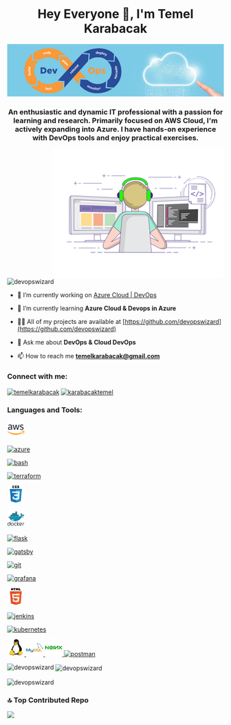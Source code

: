 <h1 align="center">Hey Everyone 👋, I'm Temel Karabacak</h1>
<div align="center"> <img src="https://raw.githubusercontent.com/devopswizard/devopswizard/main/banner-main.jpg"> </div>
<h3 align="center">An enthusiastic and dynamic IT professional with a passion for learning and research. Primarily focused on AWS Cloud, I'm actively expanding into Azure. I have hands-on experience with DevOps tools and enjoy practical exercises.</h3>
<img align="right" alt="Coding" width="400" src="https://raw.githubusercontent.com/devSouvik/devSouvik/master/gif3.gif">

<p align="left"> <img src="https://komarev.com/ghpvc/?username=devopswizard&label=Profile%20views&color=0e75b6&style=flat" alt="devopswizard" /> </p>

- 🔭 I’m currently working on [Azure Cloud | DevOps](https://www.youtube.com/watch?v=10jm7Waan8M&list=PLdpzxOOAlwvIcxgCUyBHVOcWs0Krjx9xR&pp=iAQB)

- 🌱 I’m currently learning **Azure Cloud & Devops in Azure**

- 👨‍💻 All of my projects are available at [https://github.com/devopswizard](https://github.com/devopswizard)

- 💬 Ask me about **DevOps & Cloud DevOps**

- 📫 How to reach me **temelkarabacak@gmail.com**


<h3 align="left">Connect with me:</h3>
<p align="left">
<a href="https://www.linkedin.com/in/temelkarabacak/" target="blank"><img align="center" src="https://raw.githubusercontent.com/rahuldkjain/github-profile-readme-generator/master/src/images/icons/Social/linked-in-alt.svg" alt="temelkarabacak" height="30" width="40" /></a>
<a href="https://x.com/karabacaktemel" target="blank"><img align="center" src="https://raw.githubusercontent.com/rahuldkjain/github-profile-readme-generator/master/src/images/icons/Social/twitter.svg" alt="karabacaktemel" height="30" width="40" /></a>

  
</p>

<h3 align="left">Languages and Tools:</h3>
<p align="left"> <a href="https://aws.amazon.com" target="_blank" rel="noreferrer"> <img src="https://raw.githubusercontent.com/devicons/devicon/master/icons/amazonwebservices/amazonwebservices-original-wordmark.svg" alt="aws" width="40" height="40"/> </a> 

<a href="https://azure.microsoft.com/en-in/" target="_blank" rel="noreferrer"> <img src="https://www.vectorlogo.zone/logos/microsoft_azure/microsoft_azure-icon.svg" alt="azure" width="40" height="40"/> </a> 

<a href="https://www.gnu.org/software/bash/" target="_blank" rel="noreferrer"> <img src="https://www.vectorlogo.zone/logos/gnu_bash/gnu_bash-icon.svg" alt="bash" width="40" height="40"/> </a> 

<a href="https://www.terraform.io/" target="_blank" rel="noreferrer"> <img src="https://www.vectorlogo.zone/logos/terraformio/terraformio-ar21.svg" alt="terraform" width="40" height="40"/> </a> 

<a href="https://www.w3schools.com/css/" target="_blank" rel="noreferrer"> <img src="https://raw.githubusercontent.com/devicons/devicon/master/icons/css3/css3-original-wordmark.svg" alt="css3" width="40" height="40"/> </a> 

<a href="https://www.docker.com/" target="_blank" rel="noreferrer"> <img src="https://raw.githubusercontent.com/devicons/devicon/master/icons/docker/docker-original-wordmark.svg" alt="docker" width="40" height="40"/> </a> 

<a href="https://flask.palletsprojects.com/" target="_blank" rel="noreferrer"> <img src="https://www.vectorlogo.zone/logos/pocoo_flask/pocoo_flask-icon.svg" alt="flask" width="40" height="40"/> </a> 

<a href="https://www.gatsbyjs.com/" target="_blank" rel="noreferrer"> <img src="https://www.vectorlogo.zone/logos/gatsbyjs/gatsbyjs-icon.svg" alt="gatsby" width="40" height="40"/> </a> 

<a href="https://git-scm.com/" target="_blank" rel="noreferrer"> <img src="https://www.vectorlogo.zone/logos/git-scm/git-scm-icon.svg" alt="git" width="40" height="40"/> </a> 

<a href="https://grafana.com" target="_blank" rel="noreferrer"> <img src="https://www.vectorlogo.zone/logos/grafana/grafana-icon.svg" alt="grafana" width="40" height="40"/> 

</a> <a href="https://www.w3.org/html/" target="_blank" rel="noreferrer"> <img src="https://raw.githubusercontent.com/devicons/devicon/master/icons/html5/html5-original-wordmark.svg" alt="html5" width="40" height="40"/> </a> 

<a href="https://www.jenkins.io" target="_blank" rel="noreferrer"> <img src="https://www.vectorlogo.zone/logos/jenkins/jenkins-icon.svg" alt="jenkins" width="40" height="40"/> </a> 

<a href="https://kubernetes.io" target="_blank" rel="noreferrer"> <img src="https://www.vectorlogo.zone/logos/kubernetes/kubernetes-icon.svg" alt="kubernetes" width="40" height="40"/> </a> 

<a href="https://www.linux.org/" target="_blank" rel="noreferrer"> <img src="https://raw.githubusercontent.com/devicons/devicon/master/icons/linux/linux-original.svg" alt="linux" width="40" height="40"/> </a>  <a href="https://www.mysql.com/" target="_blank" rel="noreferrer"> <img src="https://raw.githubusercontent.com/devicons/devicon/master/icons/mysql/mysql-original-wordmark.svg" alt="mysql" width="40" height="40"/> </a>  <a href="https://www.nginx.com" target="_blank" rel="noreferrer"> <img src="https://raw.githubusercontent.com/devicons/devicon/master/icons/nginx/nginx-original.svg" alt="nginx" width="40" height="40"/> </a>  <a href="https://postman.com" target="_blank" rel="noreferrer"> <img src="https://www.vectorlogo.zone/logos/getpostman/getpostman-icon.svg" alt="postman" width="40" height="40"/> </a> 


<p><img align="left" src="https://github-readme-stats.vercel.app/api/top-langs?username=devopswizard&show_icons=true&locale=en&layout=compact" alt="devopswizard" /></p>

<p>&nbsp;<img align="center" src="https://github-readme-stats.vercel.app/api?username=devopswizard&show_icons=true&locale=en" alt="devopswizard" /></p>

<p><img align="center" src="https://github-readme-streak-stats.herokuapp.com/?user=devopswizard&" alt="devopswizard" /></p>

### 🔝 Top Contributed Repo
![](https://github-contributor-stats.vercel.app/api?username=devopswizard&limit=5&theme=flat&combine_all_yearly_contributions=true)
